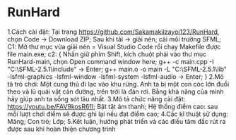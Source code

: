# RunHard
1.Cách cài đặt:
    Tại trang https://github.com/SakamakiIzayoi123/RunHard, chọn Code -> Download ZIP;
    Sau khi tải -> giải nén;
    cài môi trường SFML;
    C1: Mở thư mục vừa giải nén = Visual Studio Code rồi chạy Makefile được file main.exe;
    c2: {
            Nhấn giữ phím Shift, kích chuột phải vào thư mục RunHard-main, chọn Open command window here;
            g++ -c main.cpp -I "C:\SFML-2.5.1\include" -> Enter;
            g++  main.o -o main -L "C:\SFML-2.5.1\lib"  -lsfml-graphics -lsfml-window -lsfml-system -lsfml-audio -> Enter;
        }
2.Mô tả trò chơi:
    Một cung thủ đi lạc vào khu rừng. Anh ta bị một con cóc lớn đuổi theo và lũ quái vật cản đường, trên trời là đàn rơi.
    Bằng khả năng của mình hãy giúp anh ta sống sót lâu nhất.
3.Mô tả chức năng cài đặt:
    https://youtu.be/FAV9kosR61I;
    Bật tăt âm thanh;
    Hệ thống điểm cao: sau mỗi lượt chơi điểm sẽ được ghi lại nếu đạt điểm cao;
4.Các kĩ thuật sử dụng:
    Mảng;
    Con trỏ;
    Lớp;
5.Kết luận, hướng phát triển và các điều tâm đắc rút ra được sau khi hoàn thiện chương trình
